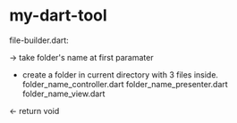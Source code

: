 # my-dart-tool

file-builder.dart:

-> take folder's name at first paramater

-   create a folder in current directory with 3 files inside.
   folder_name_controller.dart folder_name_presenter.dart folder_name_view.dart

<- return void
